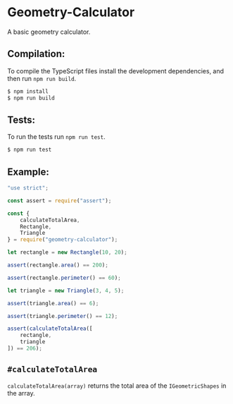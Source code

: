 # Geometry-Calculator
A basic geometry calculator.

## Compilation:
To compile the TypeScript files install the development dependencies, and then run `npm run build`.

```bash
$ npm install
$ npm run build
```

## Tests:
To run the tests run `npm run test`.

```bash
$ npm run test
```

## Example:
```js
"use strict";

const assert = require("assert");

const {
    calculateTotalArea,
    Rectangle,
    Triangle
} = require("geometry-calculator");

let rectangle = new Rectangle(10, 20);

assert(rectangle.area() == 200);

assert(rectangle.perimeter() == 60);

let triangle = new Triangle(3, 4, 5);

assert(triangle.area() == 6);

assert(triangle.perimeter() == 12);

assert(calculateTotalArea([
    rectangle,
    triangle
]) == 206);
```

## `#calculateTotalArea`
`calculateTotalArea(array)` returns the total area of the `IGeometricShapes` in the array.

